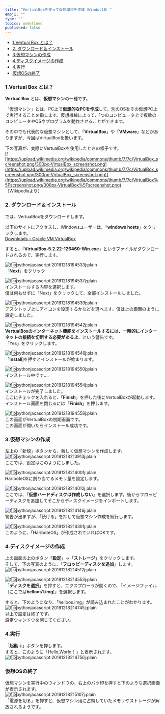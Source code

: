 ```yaml
---
title: "VertualBoxを使って仮想環境を作成（Windos10）"
emoji: ""
type: ""
topics: undefined
published: false
---
```


* [1.Vertual Box とは？](#1Vertual-Box-とは)
* [2\. ダウンロード＆インストール](#2-ダウンロードインストール)
* [3.仮想マシンの作成](#3仮想マシンの作成)
* [4.ディスクイメージの作成](#4ディスクイメージの作成)
* [4.実行](#4実行)
* [仮想OSの終了](#仮想OSの終了)

### 1.Vertual Box とは？

**Vertual Box** とは、**仮想マシン**の一種です。

「仮想マシン」とは、PC上で**仮想的なPCを作成**して、別のOSをその仮想PC上で実行することを指します。仮想機械によって、1つのコンピュータ上で複数のコンピュータやOSやプログラムを動作させることができます。

その中でも代表的な仮想マシンとして、「**VirtualBox**」や「**VMware**」などがありますが、今回はVirtualBoxを扱います。

下の写真が、実際にVertualBoxを使用したときの様子です。  
[![https://upload.wikimedia.org/wikipedia/commons/thumb/7/7c/VirtualBox_screenshot.png/300px-VirtualBox_screenshot.png](https://upload.wikimedia.org/wikipedia/commons/thumb/7/7c/VirtualBox_screenshot.png/300px-VirtualBox_screenshot.png)](https://upload.wikimedia.org/wikipedia/commons/thumb/7/7c/VirtualBox%5Fscreenshot.png/300px-VirtualBox%5Fscreenshot.png)  
（Wikipediaより）  
  
### 2\. ダウンロード＆インストール

では、VertualBoxをダウンロードします。

以下のサイトにアクセスし、Windowsユーザーは、「**windows hosts**」をクリックします。   
[Downloads – Oracle VM VirtualBox](https://www.virtualbox.org/wiki/Downloads)

すると、「**VirtualBox-5.2.22-126460-Win.exe**」というファイルがダウンロードされるので、実行します。
  
  
![f:id:pythonjacascript:20181218194533j:plain](/images/ppythonjacascript2018121820181218194533.jpg "f:id:pythonjacascript:20181218194533j:plain")  
「**Next**」をクリック

  
![f:id:pythonjacascript:20181218194537j:plain](/images/ppythonjacascript2018121820181218194537.jpg "f:id:pythonjacascript:20181218194537j:plain")  
インストールする内容を選択します。  
僕は何もせずに「Next」をクリックして、全部インストールしました。

  
![f:id:pythonjacascript:20181218194539j:plain](/images/ppythonjacascript2018121820181218194539.jpg "f:id:pythonjacascript:20181218194539j:plain")  
デスクトップ上にアイコンを設定するかなどを選べます。僕は上の画面のように設定しました。

  
![f:id:pythonjacascript:20181218194542j:plain](/images/ppythonjacascript2018121820181218194542.jpg "f:id:pythonjacascript:20181218194542j:plain")  
**VertualBoxのインターネット機能をインストールするには、一時的にインターネットの接続を切断する必要があるよ**、という警告です。  
「Yes」をクリックします。

![f:id:pythonjacascript:20181218194546j:plain](/images/ppythonjacascript2018121820181218194546.jpg "f:id:pythonjacascript:20181218194546j:plain")  
「**Install**\]を押すとインストールが始まります。

![f:id:pythonjacascript:20181218194550j:plain](/images/ppythonjacascript2018121820181218194550.jpg "f:id:pythonjacascript:20181218194550j:plain")  
インストール中です....

  
![f:id:pythonjacascript:20181218194554j:plain](/images/ppythonjacascript2018121820181218194554.jpg "f:id:pythonjacascript:20181218194554j:plain")  
インストールが完了しました。  
ここにチェックを入れると、「**Finish**」を押した後にVertualBoxが起動します。  
インストール画面を閉じるには「**Finish**」を押します。

  
![f:id:pythonjacascript:20181218194558j:plain](/images/ppythonjacascript2018121820181218194558.jpg "f:id:pythonjacascript:20181218194558j:plain")  
この画面がVertualBoxの初期画面です。  
この画面が開いたらインストール成功です。  
  
### 3.仮想マシンの作成

左上の「新規」ボタンから、新しく仮想マシンを作成します。  
![f:id:pythonjacascript:20181218213913j:plain](/images/ppythonjacascript2018121820181218213913.jpg "f:id:pythonjacascript:20181218213913j:plain")  
ここでは、設定はこのようにしました。

![f:id:pythonjacascript:20181218214001j:plain](/images/ppythonjacascript2018121820181218214001.jpg "f:id:pythonjacascript:20181218214001j:plain")  
HariboteOSに割り当てるメモリ量を設定します。

![f:id:pythonjacascript:20181218214012j:plain](/images/ppythonjacascript2018121820181218214012.jpg "f:id:pythonjacascript:20181218214012j:plain")  
ここでは、「**仮想ハードディスクは作成しない**」を選択します。後からフロッピーディスクを追加してそこからディスクイメージをインポートします。

![f:id:pythonjacascript:20181218214146j:plain](/images/ppythonjacascript2018121820181218214146.jpg "f:id:pythonjacascript:20181218214146j:plain")  
警告が出ますが、「続ける」を押して仮想マシン作成を続行します。

![f:id:pythonjacascript:20181218214301j:plain](/images/ppythonjacascript2018121820181218214301.jpg "f:id:pythonjacascript:20181218214301j:plain")  
このように、「HariboteOS」が作成されていればOKです。  
  
### 4.ディスクイメージの作成

上の画面の上のボタン「**設定**」→「**ストレージ**」をクリックします。  
そして、下の写真のように、「**フロッピーディスクを追加**」します。  
![f:id:pythonjacascript:20181218214512j:plain](/images/ppythonjacascript2018121820181218214512.jpg "f:id:pythonjacascript:20181218214512j:plain")

  
![f:id:pythonjacascript:20181218214553j:plain](/images/ppythonjacascript2018121820181218214553.jpg "f:id:pythonjacascript:20181218214553j:plain")  
「**ディスクを選択**」を押すと、エクスプローラが開くので、「イメージファイル（ここでは**helloos1.img**)」を選択します。

すると、下のようになり、「helloos.img」が読み込まれたことがわかります。  
![f:id:pythonjacascript:20181218214745j:plain](/images/ppythonjacascript2018121820181218214745.jpg "f:id:pythonjacascript:20181218214745j:plain")  
以上で設定は終了です。  
設定ウィンドウを閉じてください。  
  
### 4.実行

「**起動→**」ボタンを押します。  
すると、このように「Hello,World！」と表示されます。  
![f:id:pythonjacascript:20181218214756j:plain](/images/ppythonjacascript2018121820181218214756.jpg "f:id:pythonjacascript:20181218214756j:plain")

### 仮想OSの終了

仮想マシンを実行中のウィンドウの、右上のバツ印を押すと下のような選択画面が表示されます。  
![f:id:pythonjacascript:20181218215107j:plain](/images/ppythonjacascript2018121820181218215107.jpg "f:id:pythonjacascript:20181218215107j:plain")  
「電源を切る」を押すと、仮想マシン用に占領していたメモリやストレージが解放されるようです。